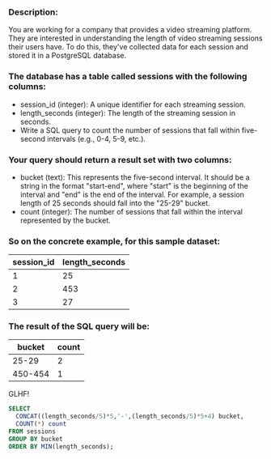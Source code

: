 ### Description:
You are working for a company that provides a video streaming platform. They are interested in understanding the length of video streaming sessions their users have. To do this, they've collected data for each session and stored it in a PostgreSQL database.

### The database has a table called sessions with the following columns:
- session_id (integer): A unique identifier for each streaming session.
- length_seconds (integer): The length of the streaming session in seconds.
- Write a SQL query to count the number of sessions that fall within five-second intervals (e.g., 0-4, 5-9, etc.).

### Your query should return a result set with two columns:
- bucket (text): This represents the five-second interval. It should be a string in the format "start-end", where "start" is the beginning of the interval and "end" is the end of the interval. For example, a session length of 25 seconds should fall into the "25-29" bucket.
- count (integer): The number of sessions that fall within the interval represented by the bucket.

### So on the concrete example, for this sample dataset:
| session_id | length_seconds |
|------------|----------------|
|     1      |      25        |
|     2      |      453       |
|     3      |      27        |

### The result of the SQL query will be:
|  bucket  | count |
|----------|-------|
|  25-29   |   2   |
| 450-454  |   1   |

GLHF!

```sql
SELECT
  CONCAT((length_seconds/5)*5,'-',(length_seconds/5)*5+4) bucket,
  COUNT(*) count
FROM sessions
GROUP BY bucket
ORDER BY MIN(length_seconds);
```
